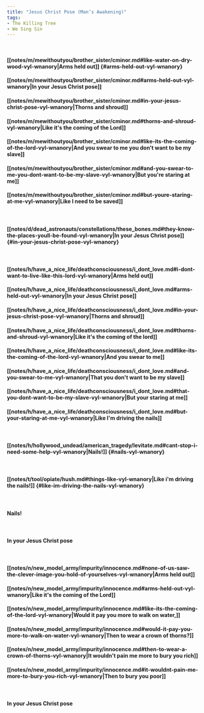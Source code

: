 ```yaml
---
title: "Jesus Christ Pose (Man’s Awakening)"
tags:
- The Killing Tree
- We Sing Sin
---
```

&nbsp;
#### [[notes/m/mewithoutyou/brother_sister/cminor.md#like-water-on-dry-wood-vyl-wnanory|Arms held out]] {#arms-held-out-vyl-wnanory}
#### [[notes/m/mewithoutyou/brother_sister/cminor.md#arms-held-out-vyl-wnanory|In your Jesus Christ pose]]
#### [[notes/m/mewithoutyou/brother_sister/cminor.md#in-your-jesus-christ-pose-vyl-wnanory|Thorns and shroud]]
#### [[notes/m/mewithoutyou/brother_sister/cminor.md#thorns-and-shroud-vyl-wnanory|Like it's the coming of the Lord]]
#### [[notes/m/mewithoutyou/brother_sister/cminor.md#like-its-the-coming-of-the-lord-vyl-wnanory|And you swear to me you don't want to be my slave]]
#### [[notes/m/mewithoutyou/brother_sister/cminor.md#and-you-swear-to-me-you-dont-want-to-be-my-slave-vyl-wnanory|But you're staring at me]]
#### [[notes/m/mewithoutyou/brother_sister/cminor.md#but-youre-staring-at-me-vyl-wnanory|Like I need to be saved]]
&nbsp;
#### [[notes/d/dead_astronauts/constellations/these_bones.md#they-know-the-places-youll-be-found-vyl-wnanory|In your Jesus Christ pose]] {#in-your-jesus-christ-pose-vyl-wnanory}
&nbsp;
#### [[notes/h/have_a_nice_life/deathconsciousness/i_dont_love.md#i-dont-want-to-live-like-this-lord-vyl-wnanory|Arms held out]]
#### [[notes/h/have_a_nice_life/deathconsciousness/i_dont_love.md#arms-held-out-vyl-wnanory|In your Jesus Christ pose]]
#### [[notes/h/have_a_nice_life/deathconsciousness/i_dont_love.md#in-your-jesus-christ-pose-vyl-wnanory|Thorns and shroud]]
#### [[notes/h/have_a_nice_life/deathconsciousness/i_dont_love.md#thorns-and-shroud-vyl-wnanory|Like it's the coming of the lord]]
#### [[notes/h/have_a_nice_life/deathconsciousness/i_dont_love.md#like-its-the-coming-of-the-lord-vyl-wnanory|And you swear to me]]
#### [[notes/h/have_a_nice_life/deathconsciousness/i_dont_love.md#and-you-swear-to-me-vyl-wnanory|That you don't want to be my slave]]
#### [[notes/h/have_a_nice_life/deathconsciousness/i_dont_love.md#that-you-dont-want-to-be-my-slave-vyl-wnanory|But your staring at me]]
#### [[notes/h/have_a_nice_life/deathconsciousness/i_dont_love.md#but-your-staring-at-me-vyl-wnanory|Like I'm driving the nails]]
&nbsp;
#### [[notes/h/hollywood_undead/american_tragedy/levitate.md#cant-stop-i-need-some-help-vyl-wnanory|Nails!]] {#nails-vyl-wnanory}
&nbsp;
#### [[notes/t/tool/opiate/hush.md#things-like-vyl-wnanory|Like i'm driving the nails!]] {#like-im-driving-the-nails-vyl-wnanory}
&nbsp;
#### Nails!
&nbsp;
#### In your Jesus Christ pose
&nbsp;
#### [[notes/n/new_model_army/impurity/innocence.md#none-of-us-saw-the-clever-image-you-hold-of-yourselves-vyl-wnanory|Arms held out]]
#### [[notes/n/new_model_army/impurity/innocence.md#arms-held-out-vyl-wnanory|Like it's the coming of the Lord]]
#### [[notes/n/new_model_army/impurity/innocence.md#like-its-the-coming-of-the-lord-vyl-wnanory|Would it pay you more to walk on water,]]
#### [[notes/n/new_model_army/impurity/innocence.md#would-it-pay-you-more-to-walk-on-water-vyl-wnanory|Then to wear a crown of thorns?]]
#### [[notes/n/new_model_army/impurity/innocence.md#then-to-wear-a-crown-of-thorns-vyl-wnanory|It wouldn't pain me more to bury you rich]]
#### [[notes/n/new_model_army/impurity/innocence.md#it-wouldnt-pain-me-more-to-bury-you-rich-vyl-wnanory|Then to bury you poor]]
&nbsp;
#### In your Jesus Christ pose
